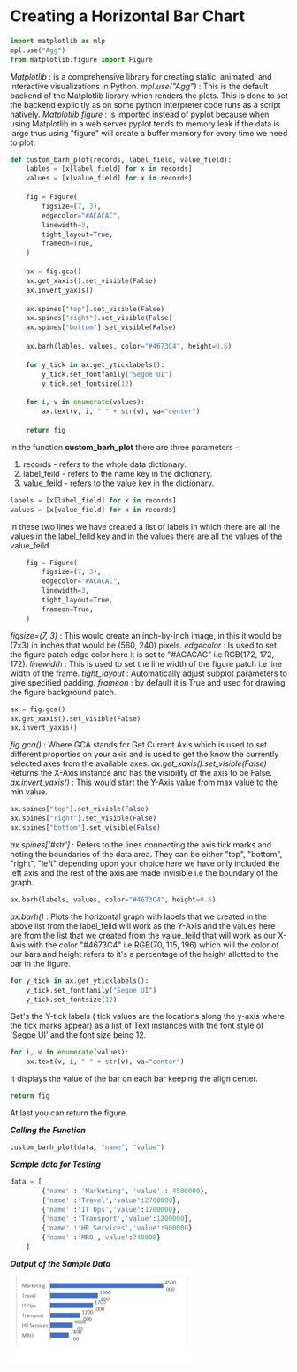 # Creating a Horizontal Bar Chart

```python
import matplotlib as mlp
mpl.use("Agg")
from matplotlib.figure import Figure
```

_Matplotlib_ : is a comprehensive library for creating static, animated, and interactive visualizations in Python.
_mpl.use("Agg")_ : This is the default backend of the Matplotlib library which renders the plots. This is done to set the backend explicitly as on some python interpreter code runs as a script natively.
_Matplotlib.figure_ : is imported instead of pyplot because when using Matplotlib in a web server pyplot tends to memory leak if the data is large thus using "figure" will create a buffer memory for every time we need to plot.

```python
def custom_barh_plot(records, label_field, value_field):
    lables = [x[label_field] for x in records]
    values = [x[value_field] for x in records]

    fig = Figure(
        figsize=(7, 3),
        edgecolor="#ACACAC",
        linewidth=3,
        tight_layout=True,
        frameon=True,
    )

    ax = fig.gca()
    ax.get_xaxis().set_visible(False)
    ax.invert_yaxis()

    ax.spines["top"].set_visible(False)
    ax.spines["right"].set_visible(False)
    ax.spines["bottom"].set_visible(False)

    ax.barh(lables, values, color="#4673C4", height=0.6)

    for y_tick in ax.get_yticklabels():
        y_tick.set_fontfamily("Segoe UI")
        y_tick.set_fontsize(12)

    for i, v in enumerate(values):
        ax.text(v, i, " " + str(v), va="center")

    return fig
```

In the function **custom_barh_plot** there are three parameters -:

1. records - refers to the whole data dictionary.
2. label_feild - refers to the name key in the dictionary.
3. value_feild - refers to the value key in the dictionary.

```python
labels = [x[label_field] for x in records]
values = [x[value_field] for x in records]
```

In these two lines we have created a list of labels in which there are all the values in the label_feild key and in the values there are all the values of the value_feild.

```python
    fig = Figure(
        figsize=(7, 3),
        edgecolor="#ACACAC",
        linewidth=3,
        tight_layout=True,
        frameon=True,
    )
```

_figsize=(7, 3)_ : This would create an inch-by-inch image, in this it would be (7x3) in inches that would be (560, 240) pixels.
_edgecolor_ : Is used to set the figure patch edge color here it is set to "#ACACAC" i.e RGB(172, 172, 172).
_linewidth_ : This is used to set the line width of the figure patch i.e line width of the frame.
_tight_layout_ : Automatically adjust subplot parameters to give specified padding.
_frameon_ : by default it is True and used for drawing the figure background patch.

```python
ax = fig.gca()
ax.get_xaxis().set_visible(False)
ax.invert_yaxis()
```

_fig.gca()_ : Where GCA stands for Get Current Axis which is used to set different properties on your axis and is used to get the know the currently selected axes from the available axes.
_ax.get_xaxis().set_visible(False)_ : Returns the X-Axis instance and has the visibility of the axis to be False.
_ax.invert_yaxis()_ : This would start the Y-Axis value from max value to the min value.

```python
ax.spines["top"].set_visible(False)
ax.spines["right"].set_visible(False)
ax.spines["bottom"].set_visible(False)
```

_ax.spines['#str']_ : Refers to the lines connecting the axis tick marks and noting the boundaries of the data area. They can be either "top", "bottom", "right", "left" depending upon your choice here we have only included the left axis and the rest of the axis are made invisible i.e the boundary of the graph.

```python
ax.barh(labels, values, color="#4673C4", height=0.6)
```

_ax.barh()_ : Plots the horizontal graph with labels that we created in the above list from the label_feild will work as the Y-Axis and the values here are from the list that we created from the value_feild that will work as our X-Axis with the color "#4673C4" i.e RGB(70, 115, 196) which will the color of our bars and height refers to it's a percentage of the height allotted to the bar in the figure.

```python
for y_tick in ax.get_yticklabels():
    y_tick.set_fontfamily("Segoe UI")
    y_tick.set_fontsize(12)
```

Get's the Y-tick labels ( tick values are the locations along the y-axis where the tick marks appear) as a list of Text instances with the font style of 'Segoe UI' and the font size being 12.

```python
for i, v in enumerate(values):
    ax.text(v, i, " " + str(v), va="center")
```

It displays the value of the bar on each bar keeping the align center.

```python
return fig
```

At last you can return the figure.

**_Calling the Function_**

```python
custom_barh_plot(data, "name", "value")
```

**_Sample data for Testing_**

```python
data = [
        {'name' : 'Marketing', 'value' : 4500000},
        {'name' :'Travel','value':2700000},
        {'name' :'IT Ops','value':1700000},
        {'name' :'Transport','value':1200000},
        {'name' :'HR Services','value':900000},
        {'name' :'MRO','value':740000}
    ]
```

**_Output of the Sample Data_**
![alt text](https://github.com/anubhavsrivastava10/WORK/blob/master/Hbar_Output.png?raw=true "Hbar_Sample_Output")
